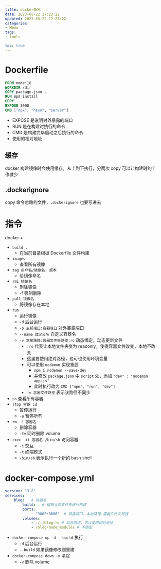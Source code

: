 ```yaml
---
title: docker备忘
date: 2023-08-22 17:23:22
updated: 2023-08-22 17:23:22
categories:
- Memo
tags:
- tools

toc: true
---
```

# Dockerfile

```Dockerfile
FROM node:18
WORKDIR /dir
COPY package.json .
RUN npm install
COPY . .
EXPOSE 3000
CMD ["npx", "hexo", "server"]
```

- EXPOSE 是说明对外暴露的端口
- RUN 是在构建时执行的命令
- CMD 是构建完毕启动之后执行的命令
- 使用的相对地址

## 缓存

docker 构建镜像时会使用缓存，从上到下执行，分两次 copy 可以让构建时的工作减少


## .dockerignore

copy 命令忽略的文件，`.dockerignore` 也要写进去

# 指令

docker +

- `build . `
	- 在当前目录根据 Dockerfile 文件构建
- `images`
	- 查看所有镜像
- `tag 用户名/镜像名: 版本 `
	- 给镜像命名
- `rmi 镜像名`
	- 删除镜像
	-  -f 强制删除
- `pull 镜像名`
	- 将镜像存在本地
- `run`
	- 运行镜像 
	- `-d` 后台运行
	- `-p 主机端口:容器端口` 对外暴露端口
	- `--name 自定义名` 自定义容器名
	- `-v 本地路径:容器文件夹路径:ro` 动态绑定，动态更新文件
		- `:ro` 代表让本地文件夹变为 readonly，使得容器文件改变，本地不改变
		- 这里要使用绝对路径，也可也使用环境变量
		- 可以使用 `nodemon` 实现重启
			- `npm i nodemon --save-dev` 
			- 并修改 `package.json` 中 `script` 处，添加 `"dev" : "nodemon app.js"`
			- 此时执行改为 `CMD ["npm", "run", "dev"]`
		-  `-v 容器文件路径` 表示该路径不同步
- `ps` 查看所有容器
- `stop 容器 id `
	- 暂停运行
	- -a 暂停所有
- `rm -f 容器名`
	- 删除容器
	- `-fv` 同时删除 volume
- `exec -it 容器名 /bin/sh` 访问容器
	- `-i` 交互
	- `-t` 终端模式
	-  `/bin/sh` 表示执行一个新的 bash shell

# docker-compose.yml

```yml
version: "3.8"
services:
	blog:   # 容器名
		build: . # 根据当前文件夹进行构建
		ports: 
			- "3000:3000"  # 暴露端口，本地路径:容器文件夹路径
		volumes:
			- ./:/blog:ro # 动态绑定，可以使用相对地址
			- /blog/node_modules # 不绑定
```

- `docker-compose up -d --build` 执行
	- `-d` 后台运行
	- `--build` 如果镜像修改则重建
- `docker-compose down -v` 清除
	- `-v` 删除 volume
